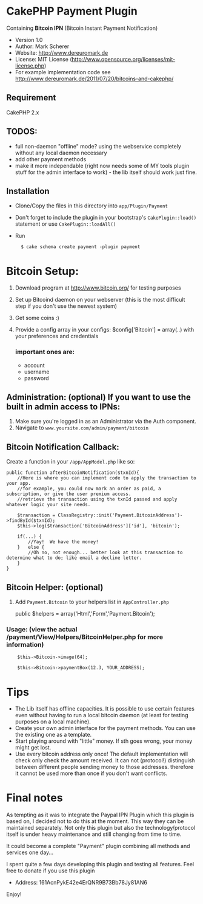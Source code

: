 # CakePHP Payment Plugin

Containing **Bitcoin IPN** (Bitcoin Instant Payment Notification)

* Version 1.0
* Author: Mark Scherer
* Website: http://www.dereuromark.de
* License: MIT License (http://www.opensource.org/licenses/mit-license.php)
* For example implementation code see http://www.dereuromark.de/2011/07/20/bitcoins-and-cakephp/

## Requirement
CakePHP 2.x

## TODOS:
* full non-daemon "offline" mode? using the webservice completely without any local daemon necessary
* add other payment methods
* make it more independable (right now needs some of MY tools plugin stuff for the admin interface to work) - the lib itself should work just fine.


## Installation

* Clone/Copy the files in this directory into `app/Plugin/Payment`
* Don't forget to include the plugin in your bootstrap's `CakePlugin::load()` statement or use `CakePlugin::loadAll()`
* Run

		$ cake schema create payment -plugin payment


# Bitcoin Setup:
1. Download program at http://www.bitcoin.org/ for testing purposes
2. Set up Bitcoind daemon on your webserver (this is the most difficult step if you don't use the newest system)
3. Get some coins :)
4. Provide a config array in your configs: $config['Bitcoin'] = array(..) with your preferences and credentials

	### important ones are:

	* account
	* username
	* password

## Administration: (optional) If you want to use the built in admin access to IPNs:
1. Make sure you're logged in as an Administrator via the Auth component.
2. Navigate to `www.yoursite.com/admin/payment/bitcoin`


## Bitcoin Notification Callback:
Create a function in your `/app/AppModel.php` like so:

	public function afterBitcoinNotification($txnId){
		//Here is where you can implement code to apply the transaction to your app.
		//for example, you could now mark an order as paid, a subscription, or give the user premium access.
		//retrieve the transaction using the txnId passed and apply whatever logic your site needs.

		$transaction = ClassRegistry::init('Payment.BitcoinAddress')->findById($txnId);
		$this->log($transaction['BitcoinAddress']['id'], 'bitcoin');

		if(...) {
			//Yay!  We have the money!
		}	else {
			//Oh no, not enough... better look at this transaction to determine what to do; like email a decline letter.
		}
	}

## Bitcoin Helper: (optional)
1. Add `Payment.Bitcoin` to your helpers list in `AppController.php`

	public $helpers = array('Html','Form','Payment.Bitcoin');

### Usage: (view the actual /payment/View/Helpers/BitcoinHelper.php for more information)
		$this->Bitcoin->image(64);

		$this->Bitcoin->paymentBox(12.3, YOUR_ADDRESS);


# Tips
* The Lib itself has offline capacities. It is possible to use certain features even without having to run a local bitcoin daemon (at least for testing purposes on a local machine).
* Create your own admin interface for the payment methods. You can use the existing one as a template.
* Start playing around with "little" money. If sth goes wrong, your money might get lost.
* Use every bitcoin address only once! The default implementation will check only check the amount received. It can not (protocol!) distinguish between different people sending money to those addresses. therefore it cannot be used more than once if you don't want conflicts.

# Final notes
As tempting as it was to integrate the Paypal IPN Plugin which this plugin is based on, I decided not to do this at the moment.
This way they can be maintained separately.
Not only this plugin but also the technology/protocol itself is under heavy maintenance and still changing from time to time.

It could become a complete "Payment" plugin combining all methods and services one day...

I spent quite a few days developing this plugin and testing all features.
Feel free to donate if you use this plugin

* Address: 161AcnPykE42e4ErQNR9B73Bb78Jy81AN6

Enjoy!